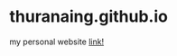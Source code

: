 # thuranaing.github.io
my personal website
[link!](https://guides.github.com/features/mastering-markdown/)